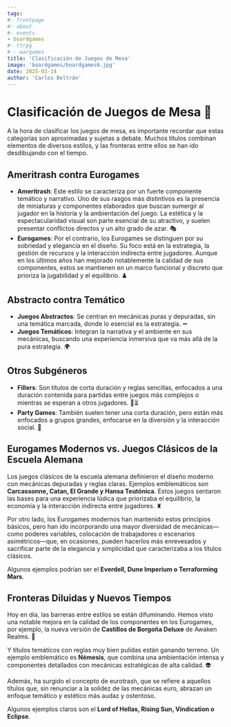 ```yaml
---
tags:
#- frontpage
#- about
#- events
- boardgames
#- ttrpg
# - wargames
title: 'Clasificación de Juegos de Mesa'
image: 'boardgames/boardgames6.jpg'
date: 2025-03-14
author: 'Carlos Beltrán'
---
```

# Clasificación de Juegos de Mesa 🎲

A la hora de clasificar los juegos de mesa, es importante recordar que estas categorías son aproximadas y sujetas a debate. Muchos títulos combinan elementos de diversos estilos, y las fronteras entre ellos se han ido desdibujando con el tiempo.

## Ameritrash contra Eurogames
- **Ameritrash**:
Este estilo se caracteriza por un fuerte componente temático y narrativo. Uno de sus rasgos más distintivos es la presencia de miniaturas y componentes elaborados que buscan sumergir al jugador en la historia y la ambientación del juego. La estética y la espectacularidad visual son parte esencial de su atractivo, y suelen presentar conflictos directos y un alto grado de azar. 🎭
- **Eurogames**:
Por el contrario, los Eurogames se distinguen por su sobriedad y elegancia en el diseño. Su foco está en la estrategia, la gestión de recursos y la interacción indirecta entre jugadores. Aunque en los últimos años han mejorado notablemente la calidad de sus componentes, estos se mantienen en un marco funcional y discreto que prioriza la jugabilidad y el equilibrio. ♟️

## Abstracto contra Temático
- **Juegos Abstractos**:
Se centran en mecánicas puras y depuradas, sin una temática marcada, donde lo esencial es la estrategia. ➖
- **Juegos Temáticos**:
Integran la narrativa y el ambiente en sus mecánicas, buscando una experiencia inmersiva que va más allá de la pura estrategia. 🌍

## Otros Subgéneros
- **Fillers**:
Son títulos de corta duración y reglas sencillas, enfocados a una duración contenida para partidas entre juegos más complejos o mientras se esperan a otros jugadores. 🎲⏳
- **Party Games**:
También suelen tener una corta duración, pero están más enfocados a grupos grandes, enfocarse en la diversión y la interacción social. 🎉

## Eurogames Modernos vs. Juegos Clásicos de la Escuela Alemana
Los juegos clásicos de la escuela alemana definieron el diseño moderno con mecánicas depuradas y reglas claras.
Ejemplos emblemáticos son **Carcassonne, Catan, El Grande y Hansa Teutónica**. Estos juegos sentaron las bases para una experiencia lúdica que priorizaba el equilibrio, la economía y la interacción indirecta entre jugadores. ♜

Por otro lado, los Eurogames modernos han mantenido estos principios básicos, pero han ido incorporando una mayor diversidad de mecánicas—como poderes variables, colocación de trabajadores o escenarios asimétricos—que, en ocasiones, pueden hacerlos más enrevesados y sacrificar parte de la elegancia y simplicidad que caracterizaba a los títulos clásicos.

Algunos ejemplos podrían ser el **Everdell, Dune Imperium o Terraforming Mars**.

## Fronteras Diluidas y Nuevos Tiempos
Hoy en día, las barreras entre estilos se están difuminando. Hemos visto una notable mejora en la calidad de los componentes en los Eurogames, por ejemplo, la nueva versión de **Castillos de Borgoña Deluxe** de Awaken Realms. 🏰

Y títulos temáticos con reglas muy bien pulidas están ganando terreno. Un ejemplo emblemático es **Némesis**, que combina una ambientación intensa y componentes detallados con mecánicas estratégicas de alta calidad. 👽

Además, ha surgido el concepto de eurotrash, que se refiere a aquellos títulos que, sin renunciar a la solidez de las mecánicas euro, abrazan un enfoque temático y estético más audaz y ostentoso.

Algunos ejemplos claros son el **Lord of Hellas, Rising Sun, Vindication o Eclipse**.
